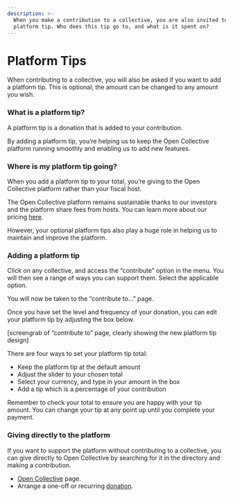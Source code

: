 ```yaml
---
description: >-
  When you make a contribution to a collective, you are also invited to add a
  platform tip. Who does this tip go to, and what is it spent on?
---
```


# Platform Tips

When contributing to a collective, you will also be asked if you want to add a platform tip. This is optional; the amount can be changed to any amount you wish.

### What is a platform tip?

A platform tip is a donation that is added to your contribution.

By adding a platform tip, you’re helping us to keep the Open Collective platform running smoothly and enabling us to add new features.

### **Where is my platform tip going?**

When you add a platform tip to your total, you’re giving to the Open Collective platform rather than your fiscal host.

The Open Collective platform remains sustainable thanks to our investors and the platform share fees from hosts. You can learn more about our pricing [here](https://opencollective.com/pricing).

However, your optional platform tips also play a huge role in helping us to maintain and improve the platform.

### **Adding a platform tip**

Click on any collective, and access the “contribute” option in the menu. You will then see a range of ways you can support them. Select the applicable option.

You will now be taken to the “contribute to…” page.

Once you have set the level and frequency of your donation, you can edit your platform tip by adjusting the box below.

\[screengrab of “contribute to” page, clearly showing the new platform tip design]

There are four ways to set your platform tip total:

* Keep the platform tip at the default amount&#x20;
* Adjust the slider to your chosen total&#x20;
* Select your currency, and type in your amount in the box&#x20;
* Add a tip which is a percentage of your contribution

Remember to check your total to ensure you are happy with your tip amount. You can change your tip at any point up until you complete your payment.

### **Giving directly to the platform**

If you want to support the platform without contributing to a collective, you can give directly to Open Collective by searching for it in the directory and making a contribution.&#x20;

* [Open Collective](https://opencollective.com/opencollective) page.&#x20;
* Arrange a one-off or recurring [donation](https://opencollective.com/opencollective/donate?interval=oneTime\&amount=20&).
